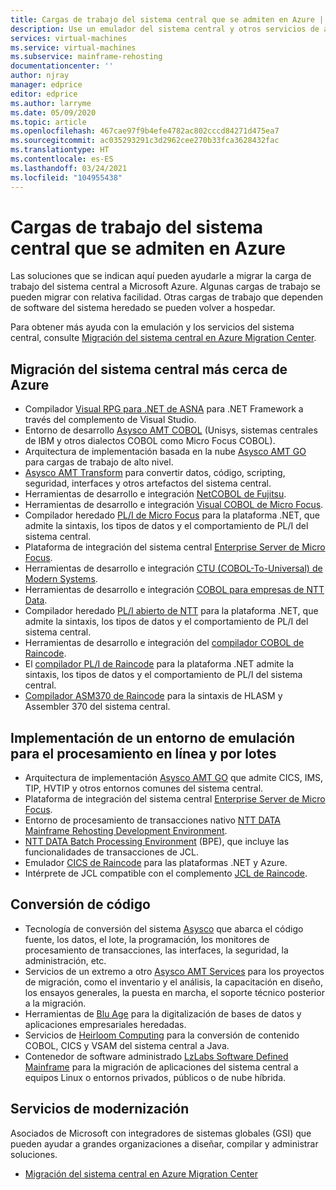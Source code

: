```yaml
---
title: Cargas de trabajo del sistema central que se admiten en Azure | Microsoft Docs
description: Use un emulador del sistema central y otros servicios de asociados de Microsoft para volver a hospedar las cargas de trabajo del sistema central, como los sistemas basados en IBM Z, con Microsoft Azure.
services: virtual-machines
ms.service: virtual-machines
ms.subservice: mainframe-rehosting
documentationcenter: ''
author: njray
manager: edprice
editor: edprice
ms.author: larryme
ms.date: 05/09/2020
ms.topic: article
ms.openlocfilehash: 467cae97f9b4efe4782ac802cccd84271d475ea7
ms.sourcegitcommit: ac035293291c3d2962cee270b33fca3628432fac
ms.translationtype: HT
ms.contentlocale: es-ES
ms.lasthandoff: 03/24/2021
ms.locfileid: "104955438"
---
```

# <a name="mainframe-workloads-supported-on-azure"></a>Cargas de trabajo del sistema central que se admiten en Azure

Las soluciones que se indican aquí pueden ayudarle a migrar la carga de trabajo del sistema central a Microsoft Azure. Algunas cargas de trabajo se pueden migrar con relativa facilidad. Otras cargas de trabajo que dependen de software del sistema heredado se pueden volver a hospedar. 

Para obtener más ayuda con la emulación y los servicios del sistema central, consulte [Migración del sistema central en Azure Migration Center](https://azure.microsoft.com/migration/mainframe/).

## <a name="migrate-mainframe-closer-to-azure"></a>Migración del sistema central más cerca de Azure

- Compilador [Visual RPG para .NET de ASNA](https://asna.com/us/products/visual-rpg) para .NET Framework a través del complemento de Visual Studio.
- Entorno de desarrollo [Asysco AMT COBOL](https://www.asysco.com/cobol/) (Unisys, sistemas centrales de IBM y otros dialectos COBOL como Micro Focus COBOL).
- Arquitectura de implementación basada en la nube [Asysco AMT GO](https://www.asysco.com/amt-go/) para cargas de trabajo de alto nivel.
- [Asysco AMT Transform](https://www.asysco.com/amt-transform/) para convertir datos, código, scripting, seguridad, interfaces y otros artefactos del sistema central.
- Herramientas de desarrollo e integración [NetCOBOL de Fujitsu](https://www.fujitsu.com/global/products/software/developer-tool/netcobol/).
- Herramientas de desarrollo e integración [Visual COBOL de Micro Focus](https://www.microfocus.com/products/visual-cobol/).
- Compilador heredado [PL/I de Micro Focus](https://www.microfocus.com/campaign/download/pli-modernization/) para la plataforma .NET, que admite la sintaxis, los tipos de datos y el comportamiento de PL/I del sistema central.
- Plataforma de integración del sistema central [Enterprise Server de Micro Focus](https://www.microfocus.com/products/enterprise-suite/enterprise-server/).
- Herramientas de desarrollo e integración [CTU (COBOL-To-Universal) de Modern Systems](https://modernsystems.com/automatic-cobol-to-java-conversion/).
- Herramientas de desarrollo e integración [COBOL para empresas de NTT Data](https://us.nttdata.com/en/digital/application-development-and-modernization).
- Compilador heredado [PL/I abierto de NTT](https://us.nttdata.com/en/digital/application-development-and-modernization) para la plataforma .NET, que admite la sintaxis, los tipos de datos y el comportamiento de PL/I del sistema central.
- Herramientas de desarrollo e integración del [compilador COBOL de Raincode](https://www.raincode.com/products/cobol/).
- El [compilador PL/I de Raincode](https://www.raincode.com/products/pli/) para la plataforma .NET admite la sintaxis, los tipos de datos y el comportamiento de PL/I del sistema central.
- [Compilador ASM370 de Raincode](https://www.raincode.com/technical-landscape/asm370/) para la sintaxis de HLASM y Assembler 370 del sistema central.

## <a name="deploy-an-emulation-environment-for-online-and-batch-processing"></a>Implementación de un entorno de emulación para el procesamiento en línea y por lotes

- Arquitectura de implementación [Asysco AMT GO](https://www.asysco.com/amt-go/) que admite CICS, IMS, TIP, HVTIP y otros entornos comunes del sistema central.
- Plataforma de integración del sistema central [Enterprise Server de Micro Focus](https://www.microfocus.com/products/enterprise-suite/enterprise-server/).
- Entorno de procesamiento de transacciones nativo [NTT DATA Mainframe Rehosting Development Environment](https://us.nttdata.com/en/-/media/assets/white-paper/apps-mainframe-re-hosting-development-environment-whitepaper.pdf).
- [NTT DATA Batch Processing Environment](https://us.nttdata.com/en/-/media/assets/white-paper/apps-mainframe-re-hosting-development-environment-whitepaper.pdf) (BPE), que incluye las funcionalidades de transacciones de JCL.
- Emulador [CICS de Raincode](https://www.raincode.com/technical-landscape/cics/) para las plataformas .NET y Azure.
- Intérprete de JCL compatible con el complemento [JCL de Raincode](https://www.raincode.com/products/jcl/).

## <a name="code-conversion"></a>Conversión de código

- Tecnología de conversión del sistema [Asysco](https://www.asysco.com/azure-cloud/) que abarca el código fuente, los datos, el lote, la programación, los monitores de procesamiento de transacciones, las interfaces, la seguridad, la administración, etc.
- Servicios de un extremo a otro [Asysco AMT Services](https://www.asysco.com/migration-services/) para los proyectos de migración, como el inventario y el análisis, la capacitación en diseño, los ensayos generales, la puesta en marcha, el soporte técnico posterior a la migración.
- Herramientas de [Blu Age](https://www.bluage.com/) para la digitalización de bases de datos y aplicaciones empresariales heredadas.
- Servicios de [Heirloom Computing](https://www.heirloomcomputing.com/tag/convert-cobol-to-java/) para la conversión de contenido COBOL, CICS y VSAM del sistema central a Java.
- Contenedor de software administrado [LzLabs Software Defined Mainframe](https://www.lzlabs.com/) para la migración de aplicaciones del sistema central a equipos Linux o entornos privados, públicos o de nube híbrida.

## <a name="modernization-services"></a>Servicios de modernización

Asociados de Microsoft con integradores de sistemas globales (GSI) que pueden ayudar a grandes organizaciones a diseñar, compilar y administrar soluciones. 

- [Migración del sistema central en Azure Migration Center](https://azure.microsoft.com/migration/mainframe/)
